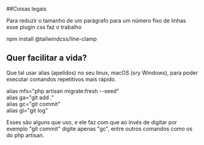 ##Coisas legais

Para reduzir o tamanho de um parágrafo para um número fixo de linhas esse plugin css faz o trabalho

npm install @tailwindcss/line-clamp

## Quer facilitar a vida?

Que tal usar alias (apelidos) no seu linux, macOS (sry Windows), para poder executar comandos repetitivos mais rápido.

alias mfs="php artisan migrate:fresh --seed"  
alias ga="git add ."  
alias gc="git commit"  
alias gl="git log"  

Esses são alguns que uso, e ele faz com que ao invés de digitar por exemplo "git commit" digite apenas "gc", entre outros comandos como os do php artisan.
